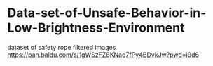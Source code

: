 # Data-set-of-Unsafe-Behavior-in-Low-Brightness-Environment
dataset of safety rope filtered images https://pan.baidu.com/s/1gWSzFZ8KNaq7fPy4BDvkJw?pwd=i9d6
